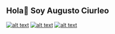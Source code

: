 ## Hola👋 Soy **Augusto Ciurleo**

[![alt text][logo1]](https://www.linkedin.com/in/ciurleoa98/) 
[![alt text][logo2]](https://api.whatsapp.com/send?phone=+5491157452801&text=Hola!%20Te%20hablo%20desde%20el%20enlace%20en%20tu%20perfil%20de%20GitHub) 
[![alt text][logo3]](mailto:ciurleoa98@gmail.com?Subject=Contacto%20desde%20perfil%20de%20GitHub)

[logo1]:https://raw.githubusercontent.com/Agas98/Agas98/master/img/linkedin.ico "Linkedin"
[logo2]:https://raw.githubusercontent.com/Agas98/Agas98/master/img/whatsapp.ico "WhatsApp"
[logo3]:https://raw.githubusercontent.com/Agas98/Agas98/master/img/gmail.ico "Gmail"
